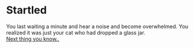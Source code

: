 # Startled
You last waiting a minute and hear a noise and become overwhelmed. You realized it was just your cat who had dropped a glass jar.  
[Next thing you know..](faint.md)